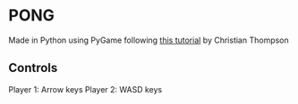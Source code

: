 # PONG
Made in Python using PyGame following [this tutorial](https://youtu.be/XGf2GcyHPhc) by Christian Thompson 

## Controls
Player 1: Arrow keys
Player 2: WASD keys
